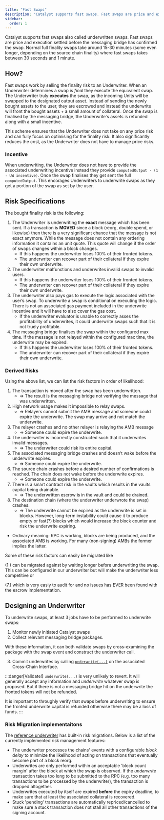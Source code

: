 ```yaml
---
title: "Fast Swaps"
description: "Catalyst supports fast swaps. Fast swaps are price and execution settled in roughly 30 seconds to 1 minute. This is done by selling the finality risk to an Underwriter."
sidebar:
  order: 1
---
```


Catalyst supports fast swaps also called underwritten swaps. Fast swaps are price and execution settled before the messaging bridge has confirmed the swap. Normal full finality swaps take around 15-30 minutes (some even longer, depending on the source chain finality) where fast swaps takes between 30 seconds and 1 minute.

## How?

Fast swaps work by selling the finality risk to an Underwriter. When an Underwriter determines a swap is _final_ they execute the equivalent swap. The Underwriter truly **executes** the swap, as the incoming Units will be swapped to the designated output asset. Instead of sending the newly bought assets to the user, they are escrowed and instead the underwrite will front the bought assets + a small amount of collateral. Once the swap is finalised by the messaging bridge, the Underwrite's assets is refunded along with a small incentive.

This scheme ensures that the Underwriter does not take on any price risk and can fully focus on optimising for the finality risk. It also significantly reduces the cost, as the Underwriter does not have to manage price risks.

### Incentive

When underwriting, the Underwriter does not have to provide the associated underwriting incentive instead they provide `computedOutput · (1 - UW incentive)`. Once the swap finalises they get sent the full `computedOutput`. This encorages Underwriters to underwrite swaps as they get a portion of the swap as set by the user.

## Risk Specifications

The bought finality risk is the following:

1. The Underwriter is underwriting the **exact** message which has been sent. If a transaction is **MOVED** since a block (reorg, double spend, or likewise) then there is a very significant chance that the message is not exact anymore. While the message does not contain any ordering information it contains an unit quote. This quote will change if the order of swaps changes within a block changes.
   - If this happens the underwriter loses 100% of their fronted tokens.
   - The underwriter can recover part of their collateral if they expire their own underwrite.
2. The underwriter malfunctions and underwrites invalid swaps to invalid users.
   - If this happens the underwriter loses 100% of their fronted tokens.
   - The underwriter can recover part of their collateral if they expire their own underwrite.
3. The underwriter also pays gas to execute the logic associated with the user’s swap. To underwrite a swap is conditional on executing the logic. There is not an associated gas payment included in the underwrite incentive and it will have to also cover the gas cost.
   - If the underwriter evaluator is unable to correctly asses the profitability of underwrites, it could underwrite swaps such that it is not truely profitable.
4. The messaging bridge finalises the swap within the configured max time. If the message is not relayed within the configured max time, the underwrite may be expired.
   - If this happens the underwriter loses 100% of their fronted tokens.
   - The underwriter can recover part of their collateral if they expire their own underwrite.

### Derived Risks

Using the above list, we can list the risk factors in order of likelihood:

1. The transaction is moved after the swap has been underwritten.
   - ⇒ The result is the messaging bridge not verifying the message that was underwritten.
2. High network usage makes it impossible to relay swaps.
   - ⇒ Relayers cannot submit the AMB message and someone could expire the underwrite. The swap may arrive and not match the underwrite.
3. The relayer crashes and no other relayer is relaying the AMB message
   - ⇒ Someone could expire the underwrite.
4. The underwriter is incorrectly constructed such that it underwrites invalid messages.
   - ⇒ The underwriter could risk its entire capital.
5. The associated messaging bridge crashes and doesn’t wake before the underwrite expires.
   - ⇒ Someone could expire the underwrite.
6. The source chain crashes before a desired number of confirmations is reached. The chain does not wake before the underwrite expires.
   - ⇒ Someone could expire the underwrite.
7. There is a smart contract risk in the vaults which results in the vaults capital being drainable.
   - ⇒ The underwritten escrow is in the vault and could be drained.
8. The destination chain (where the underwriter underwrote the swap) crashes.
   - ⇒ The underwrite cannot be expired as the underwrite is set in blocks. However, long-term instability could cause it to produce empty or fast(?) blocks which would increase the block counter and risk the underwrite expiring.

- Ordinary meaning: RPC is working, blocks are being produced, and the associated AMB is working. For many (non-signing) AMBs the former implies the latter.

Some of these risk factors can easily be migrated like

(1.) can be migrated against by waiting longer before underwriting the swap. This can be configured in our underwriter but will make the underwriter less competitive or

(7.) which is very easiy to audit for and no issues has EVER been found with the escrow implementation.

## Designing an Underwriter

To underwrite swaps, at least 3 jobs have to be performed to underwrite swaps:

1. Monitor newly initiated Catalyst swaps
2. Collect relevant messaging bridge packages.

With these information, it can both validate swaps by cross-examining the package with the swap event and construct the underwriter call.

3. Commit underwrites by calling [`underwrite(...)`](https://github.com/catalystdao/catalyst/blob/e975abcf82cdd5a0b1dc7ac768e15d4511967a11/evm/src/CatalystChainInterface.sol#L698) on the associated Cross-Chain Interface.

:::danger[Validate!]
`underwrite(...)` is very unlikely to revert. It will generally accept any information and _underwrite_ whatever swap is proposed. But if there is not a messaging bridge hit on the underwrite the fronted tokens will not be refunded.

It is important to throughly verify that swaps before underwriting to ensure the fronted underwrite capital is refunded otherwise there may be a loss of funds.
:::

### Risk Migration implementaitons

The [reference underwriter](/underwriter/setup/) has built-in risk migrations. Below is a list of the currently implemented risk management features:

- The underwriter processes the chains' events with a configurable _block delay_ to minimize the likelihood of acting on transactions that eventually become part of a block reorg.
- Underwrites are only performed within an acceptable 'block count margin' after the block at which the swap is observed. If the _underwrite_ transaction takes too long to be submitted to the RPC (e.g. too many transactions to be processed by the underwriter), the transaction is dropped altogether.
- Underwrites executed by itself are expired **before** the expiry deadline, to make sure that at least the associated collateral is recovered.
- Stuck 'pending' transactions are automatically repriced/cancelled to make sure a stuck transaction does not stall all other transactions of the signing account.
